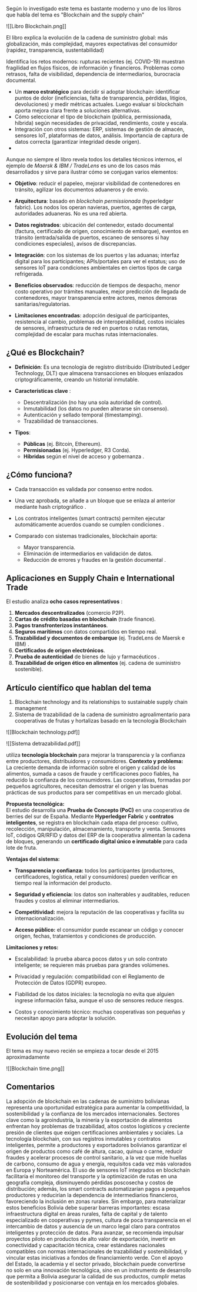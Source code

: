 Según lo investigado este tema es bastante moderno y uno de los libros que habla del tema es "Blockchain and the supply chain"

![[Libro Blockchain.png]]

El libro explica la evolución de la cadena de suministro global: más globalización, más complejidad, mayores expectativas del consumidor (rapidez, transparencia, sustentabilidad)

Identifica los retos modernos: rupturas recientes (ej. COVID-19) muestran fragilidad en flujos físicos, de información y financieros. Problemas como retrasos, falta de visibilidad, dependencia de intermediarios, burocracia documental.

- Un **marco estratégico** para decidir si adoptar blockchain: identificar puntos de dolor (ineficiencias, falta de transparencia, pérdidas, litigios, devoluciones) y medir métricas actuales. Luego evaluar si blockchain aporta mejora clara frente a soluciones alternativas. 
- Cómo seleccionar el tipo de blockchain (pública, permissionada, híbrida) según necesidades de privacidad, rendimiento, coste y escala. 
- Integración con otros sistemas: ERP, sistemas de gestión de almacén, sensores IoT, plataformas de datos, análisis. Importancia de captura de datos correcta (garantizar integridad desde origen).
- 
Aunque no siempre el libro revela todos los detalles técnicos internos, el ejemplo de _Maersk & IBM / TradeLens_ es uno de los casos más desarrollados y sirve para ilustrar cómo se conjugan varios elementos:

- **Objetivo**: reducir el papeleo, mejorar visibilidad de contenedores en tránsito, agilizar los documentos aduaneros y de envío.

- **Arquitectura**: basado en _blockchain permissionada_ (hyperledger fabric). Los nodos los operan navieras, puertos, agentes de carga, autoridades aduaneras. No es una red abierta.

- **Datos registrados**: ubicación del contenedor, estado documental (factura, certificado de origen, conocimiento de embarque), eventos en tránsito (entrada/salida de puertos, escaneo de sensores si hay condiciones especiales), avisos de discrepancias.

- **Integración**: con los sistemas de los puertos y las aduanas; interfaz digital para los participantes; APIs/portales para ver el estatus; uso de sensores IoT para condiciones ambientales en ciertos tipos de carga refrigerada.

- **Beneficios observados**: reducción de tiempos de despacho, menor costo operativo por trámites manuales, mejor predicción de llegada de contenedores, mayor transparencia entre actores, menos demoras sanitarias/regulatorias.

- **Limitaciones encontradas**: adopción desigual de participantes, resistencia al cambio, problemas de interoperabilidad, costos iniciales de sensores, infraestructura de red en puertos o rutas remotas, complejidad de escalar para muchas rutas internacionales.
## ¿Qué es Blockchain?

- **Definición**: Es una tecnología de registro distribuido (Distributed Ledger Technology, DLT) que almacena transacciones en bloques enlazados criptográficamente, creando un historial inmutable.

- **Características clave** :
    - Descentralización (no hay una sola autoridad de control).    
    - Inmutabilidad (los datos no pueden alterarse sin consenso).
    - Autenticación y sellado temporal (timestamping).
    - Trazabilidad de transacciones.
- **Tipos**:
    - **Públicas** (ej. Bitcoin, Ethereum).
    - **Permisionadas** (ej. Hyperledger, R3 Corda).
    - **Híbridas** según el nivel de acceso y gobernanza .

## ¿Cómo funciona?

- Cada transacción es validada por consenso entre nodos.

- Una vez aprobada, se añade a un bloque que se enlaza al anterior mediante hash criptográfico .

- Los contratos inteligentes (smart contracts) permiten ejecutar automáticamente acuerdos cuando se cumplen condiciones .

- Comparado con sistemas tradicionales, blockchain aporta:
    - Mayor transparencia.
    - Eliminación de intermediarios en validación de datos.
    - Reducción de errores y fraudes en la gestión documental .
## Aplicaciones en Supply Chain e International Trade

El estudio analiza **ocho casos representativos** :

1. **Mercados descentralizados** (comercio P2P).
2. **Cartas de crédito basadas en blockchain** (trade finance).
3. **Pagos transfronterizos instantáneos**.
4. **Seguros marítimos** con datos compartidos en tiempo real.
5. **Trazabilidad y documentos de embarque** (ej. TradeLens de Maersk e IBM) .
6. **Certificados de origen electrónicos**.
7. **Prueba de autenticidad** de bienes de lujo y farmacéuticos .
8. **Trazabilidad de origen ético en alimentos** (ej. cadena de suministro sostenible).

## Artículo científico que hablan del tema 


1. Blockchain technology and its relationships to sustainable supply chain management
2. Sistema de trazabilidad de la cadena de suministro agroalimentario para cooperativas de frutas y hortalizas basado en la tecnología Blockchain

![[Blockchain technology.pdf]]




![[Sistema detrazabilidad.pdf]]


utiliza **tecnología blockchain** para mejorar la transparencia y la confianza entre productores, distribuidores y consumidores.
**Contexto y problema:**  
La creciente demanda de información sobre el origen y calidad de los alimentos, sumada a casos de fraude y certificaciones poco fiables, ha reducido la confianza de los consumidores. Las cooperativas, formadas por pequeños agricultores, necesitan demostrar el origen y las buenas prácticas de sus productos para ser competitivas en un mercado global.

**Propuesta tecnológica:**  
El estudio desarrolla una **Prueba de Concepto (PoC)** en una cooperativa de berries del sur de España. Mediante **Hyperledger Fabric** y **contratos inteligentes**, se registra en blockchain cada etapa del proceso: cultivo, recolección, manipulación, almacenamiento, transporte y venta. Sensores IoT, códigos QR/RFID y datos del ERP de la cooperativa alimentan la cadena de bloques, generando un **certificado digital único e inmutable** para cada lote de fruta.

**Ventajas del sistema:**

- **Transparencia y confianza:** todos los participantes (productores, certificadores, logística, retail y consumidores) pueden verificar en tiempo real la información del producto.

- **Seguridad y eficiencia:** los datos son inalterables y auditables, reducen fraudes y costos al eliminar intermediarios.

- **Competitividad:** mejora la reputación de las cooperativas y facilita su internacionalización.

- **Acceso público:** el consumidor puede escanear un código y conocer origen, fechas, tratamientos y condiciones de producción.


**Limitaciones y retos:**

- Escalabilidad: la prueba abarca pocos datos y un solo contrato inteligente; se requieren más pruebas para grandes volúmenes.

- Privacidad y regulación: compatibilidad con el Reglamento de Protección de Datos (GDPR) europeo.

- Fiabilidad de los datos iniciales: la tecnología no evita que alguien ingrese información falsa, aunque el uso de sensores reduce riesgos.

- Costos y conocimiento técnico: muchas cooperativas son pequeñas y necesitan apoyo para adoptar la solución.

## Evolución del tema 

El tema es muy nuevo recién se empieza a tocar desde el 2015 aproximadamente

![[Blockchain time.png]]

## Comentarios 

La adopción de blockchain en las cadenas de suministro bolivianas representa una oportunidad estratégica para aumentar la competitividad, la sostenibilidad y la confianza de los mercados internacionales. Sectores clave como la agroindustria, la minería y la exportación de alimentos enfrentan hoy problemas de trazabilidad, altos costos logísticos y creciente presión de clientes que exigen certificaciones ambientales y sociales. La tecnología blockchain, con sus registros inmutables y contratos inteligentes, permite a productores y exportadores bolivianos garantizar el origen de productos como café de altura, cacao, quinua o carne, reducir fraudes y acelerar procesos de control sanitario, a la vez que mide huellas de carbono, consumo de agua y energía, requisitos cada vez más valorados en Europa y Norteamérica. El uso de sensores IoT integrados en blockchain facilitaría el monitoreo del transporte y la optimización de rutas en una geografía compleja, disminuyendo pérdidas poscosecha y costos de distribución; además, los smart contracts automatizarían pagos a pequeños productores y reducirían la dependencia de intermediarios financieros, favoreciendo la inclusión en zonas rurales. Sin embargo, para materializar estos beneficios Bolivia debe superar barreras importantes: escasa infraestructura digital en áreas rurales, falta de capital y de talento especializado en cooperativas y pymes, cultura de poca transparencia en el intercambio de datos y ausencia de un marco legal claro para contratos inteligentes y protección de datos. Para avanzar, se recomienda impulsar proyectos piloto en productos de alto valor de exportación, invertir en conectividad y capacitación técnica, crear estándares nacionales compatibles con normas internacionales de trazabilidad y sostenibilidad, y vincular estas iniciativas a fondos de financiamiento verde. Con el apoyo del Estado, la academia y el sector privado, blockchain puede convertirse no solo en una innovación tecnológica, sino en un instrumento de desarrollo que permita a Bolivia asegurar la calidad de sus productos, cumplir metas de sostenibilidad y posicionarse con ventaja en los mercados globales.